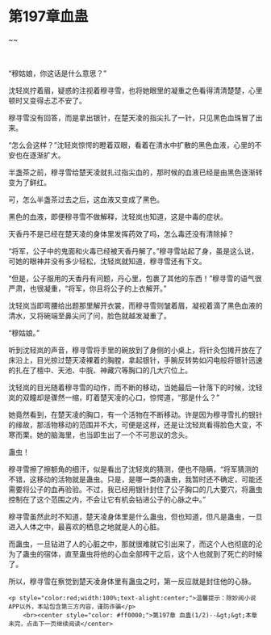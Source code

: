 # 第197章血蛊
~~
    	    <p name="pagetop" href="javascript:void(0);" onclick="return false" style="line-height: 35px;padding: 10px;color: #333;"> </p><p>“穆姑娘，你这话是什么意思？”</p><p>沈轻岚拧着眉，疑惑的注视着穆寻雪，也将她眼里的凝重之色看得清清楚楚，心里顿时又变得忐忑不安了。</p><p>穆寻雪没有回答，而是拿出银针，在楚天凌的指尖扎了一针，只见黑色血珠冒了出来。</p><p>“怎么会这样？”沈轻岚惊愕的瞪着双眼，看着在清水中扩散的黑色血液，心里的不安也在逐渐扩大。</p><p>半盏茶之前，穆寻雪给楚天凌就扎过指尖血的，那时候的血液已经是由黑色逐渐转变为了鲜红。</p><p>可，怎么半盏茶过去之后，这血液又变成了黑色。</p><p>黑色的血液，即便穆寻雪不做解释，沈轻岚也知道，这是中毒的症状。</p><p>天香丹不是已经在楚天凌的身体里发挥药效了吗，怎么毒还没有清除掉？</p><p>“将军，公子中的鬼面和火毒已经被天香丹解了。”穆寻雪站起了身，虽是这么说，可她的眼神并没有多少轻松，沈轻岚就知道，穆寻雪还有下文。</p><p>“但是，公子服用的天香丹有问题，丹心里，包裹了其他的东西！”穆寻雪的语气很严肃，也很凝重，“将军，你且将公子的上衣解开。”</p><p>沈轻岚当即弯腰给出题那里解开衣裳，而穆寻雪则皱着眉，凝视着滴了黑色血液的清水，又将碗端至鼻尖问了问，脸色就越发凝重了。</p><p>“穆姑娘。”</p><p>听到沈轻岚的声音，穆寻雪将手里的碗放到了身侧的小桌上，将针灸包摊开放在了床沿上，目光掠过楚天凌裸着的胸膛，拿起银针，手腕反转势如闪电般将银针迅速的扎在了檀中、天池、中脘、神藏穴等胸口的几大穴位上。</p><p>沈轻岚的目光随着穆寻雪的动作，而不断的移动，当她最后一针落下的时候，沈轻岚的双瞳却是骤然一缩，盯着楚天凌的心口，惊愕道，“那是什么？”</p><p>她竟然看到，在楚天凌的胸口，有一个活物在不断移动。许是因为穆寻雪扎的银针的缘故，那活物移动的范围并不大，可便是这样，还是让沈轻岚看得脸色大变，不寒而栗。她的脑海里，也当即生出了一个不可思议的念头。</p><p>蛊虫！</p><p>穆寻雪擦了擦额角的细汗，似是看出了沈轻岚的猜测，便也不隐瞒，“将军猜测的不错，这移动的活物就是蛊虫。只是，是哪一类的蛊虫，我暂时还不确定，可能还需要将公子的血再验验。不过，我已经用银针封住了公子胸口的几大要穴，将蛊虫控制在了这个范围之内，不会让它有机会钻进公子的心脉之中。”</p><p>穆寻雪虽然此时不知道，楚天凌身体里是什么蛊虫，但也知道，但凡是蛊虫，一旦进入人体之中，最喜欢的栖息之地就是人的心脏。</p><p>而蛊虫，一旦钻进了人的心脏之中，那就很难就它引出来了，而这个人也彻底的沦为了蛊虫的宿体，直至蛊虫将他的心血全部榨干之后，这个人也就到了死亡的时候了。</p><p>所以，穆寻雪在察觉到楚天凌身体里有蛊虫之时，第一反应就是封住他的心脉。</p>
    	
   	<p style="color:red;width:100%;text-alight:center;">温馨提示：除妙阅小说APP以外，本站包含第三方内容，谨防诈骗</p>
    	<br><center style="color: #ff0000;">第197章 血蛊(1/2)--&gt;&gt;本章未完，点击下一页继续阅读</center>
    	